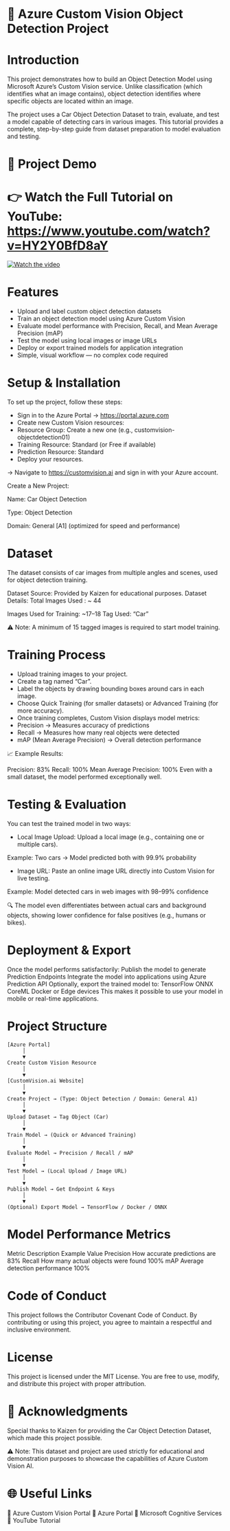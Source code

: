 # 🚗 Azure Custom Vision Object Detection Project

# Introduction

This project demonstrates how to build an Object Detection Model using Microsoft Azure’s Custom Vision service.
Unlike classification (which identifies what an image contains), object detection identifies where specific objects are located within an image.

The project uses a Car Object Detection Dataset to train, evaluate, and test a model capable of detecting cars in various images.
This tutorial provides a complete, step-by-step guide from dataset preparation to model evaluation and testing.

# 🎥 Project Demo

# 👉 Watch the Full Tutorial on YouTube: https://www.youtube.com/watch?v=HY2Y0BfD8aY
[![Watch the video](https://img.youtube.com/vi/HY2Y0BfD8aY/0.jpg)](https://youtu.be/HY2Y0BfD8aY)


# Features

- Upload and label custom object detection datasets
- Train an object detection model using Azure Custom Vision
- Evaluate model performance with Precision, Recall, and Mean Average Precision (mAP)
- Test the model using local images or image URLs
- Deploy or export trained models for application integration
- Simple, visual workflow — no complex code required

# Setup & Installation

To set up the project, follow these steps:

- Sign in to the Azure Portal → https://portal.azure.com
- Create new Custom Vision resources:
- Resource Group: Create a new one (e.g., customvision-objectdetection01)
- Training Resource: Standard (or Free if available)
- Prediction Resource: Standard
- Deploy your resources.

-> Navigate to https://customvision.ai and sign in with your Azure account.

Create a New Project:

Name: Car Object Detection

Type: Object Detection

Domain: General [A1] (optimized for speed and performance)

# Dataset

The dataset consists of car images from multiple angles and scenes, used for object detection training.

Dataset Source: Provided by Kaizen for educational purposes.
Dataset Details:
Total Images Used : ~ 44

Images Used for Training: ~17–18
Tag Used: “Car”

⚠️ Note: A minimum of 15 tagged images is required to start model training.

#  Training Process

- Upload training images to your project.
- Create a tag named “Car”.
- Label the objects by drawing bounding boxes around cars in each image.
- Choose Quick Training (for smaller datasets) or Advanced Training (for more accuracy).
- Once training completes, Custom Vision displays model metrics:
- Precision → Measures accuracy of predictions
- Recall → Measures how many real objects were detected
- mAP (Mean Average Precision) → Overall detection performance

📈 Example Results:

Precision: 83%
Recall: 100%
Mean Average Precision: 100%
Even with a small dataset, the model performed exceptionally well.

# Testing & Evaluation

You can test the trained model in two ways:

- Local Image Upload:
  Upload a local image (e.g., containing one or multiple cars).

Example: Two cars → Model predicted both with 99.9% probability

- Image URL:
  Paste an online image URL directly into Custom Vision for live testing.

Example: Model detected cars in web images with 98–99% confidence

🔍 The model even differentiates between actual cars and background objects, showing lower confidence for false positives (e.g., humans or bikes).

# Deployment & Export

Once the model performs satisfactorily:
Publish the model to generate Prediction Endpoints
Integrate the model into applications using Azure Prediction API
Optionally, export the trained model to:
TensorFlow
ONNX
CoreML
Docker
or Edge devices
This makes it possible to use your model in mobile or real-time applications.

# Project Structure
```
[Azure Portal]
     │
     ▼
Create Custom Vision Resource
     │
     ▼
[CustomVision.ai Website]
     │
     ▼
Create Project → (Type: Object Detection / Domain: General A1)
     │
     ▼
Upload Dataset → Tag Object (Car)
     │
     ▼
Train Model → (Quick or Advanced Training)
     │
     ▼
Evaluate Model → Precision / Recall / mAP
     │
     ▼
Test Model → (Local Upload / Image URL)
     │
     ▼
Publish Model → Get Endpoint & Keys
     │
     ▼
(Optional) Export Model → TensorFlow / Docker / ONNX
```

# Model Performance Metrics
Metric	Description	Example Value
Precision	How accurate predictions are	83%
Recall	How many actual objects were found	100%
mAP	Average detection performance	100%

# Code of Conduct

This project follows the Contributor Covenant Code of Conduct.
By contributing or using this project, you agree to maintain a respectful and inclusive environment.

# License

This project is licensed under the MIT License.
You are free to use, modify, and distribute this project with proper attribution.

# 🙏 Acknowledgments

Special thanks to Kaizen for providing the Car Object Detection Dataset, which made this project possible.

⚠️ Note: This dataset and project are used strictly for educational and demonstration purposes to showcase the capabilities of Azure Custom Vision AI.

# 🌐 Useful Links

🔗 Azure Custom Vision Portal
🔗 Azure Portal
🔗 Microsoft Cognitive Services
🎥 YouTube Tutorial
